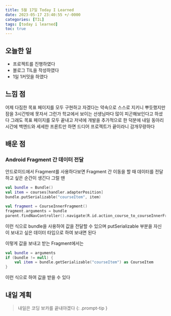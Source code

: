 ```yaml
---
title: 5월 17일 Today I Learned
date: 2023-05-17 23:40:55 +/-0000
categories: [TIL]
tags: [today i learned]
toc: true
---
```


## 오늘한 일

* 프로젝트를 진행하였다
* 블로그 TIL을 작성하였다
* 1일 1커밋을 하였다

## 느낌 점

어제 다짐한 목표 페이지를 모두 구현하고 자겠다는 약속으로 스스로 지키니 뿌듯했지만 잠을 3시간밖에 못자서 그런가 학교에서 보이는 선생님마다 많이 피곤해보인다고 하셨다 그래도 목표 페이지를 모두 끝내고 저녁에 개발을 추가적으로 한 덕분에 내일 동아리 시간에 백엔드와 세세한 프론트만 하면 드디어 프로젝트가 끝이라니 감개무량하다

## 배운 점

### Android Fragment 간 데이터 전달

안드로이드에서 Fragment를 사용하다보면 Fragment 간 이동을 할 때 데이터를 전달하고 싶은 순간이 생긴다 그럴 땐

~~~kotlin
val bundle = Bundle()
val item = courses[handler.adapterPosition]
bundle.putSerializable("courseItem", item)

val fragment = CourseInnerFragment()
fragment.arguments = bundle
parent.findNavController().navigate(R.id.action_course_to_courseInnerFragment, bundle)
~~~

이런 식으로 bundle을 사용하여 값을 전달할 수 있으며 putSerializable 부분을 자신이 보내고 싶은 데이터 타입으로 하여 보내면 된다

이렇게 값을 보내고 받는 Fragment에서는 

~~~kotlin
val bundle = arguments
if (bundle != null) {
    val item = bundle.getSerializable("courseItem") as CourseItem
}
~~~

이런 식으로 하여 값을 받을 수 있다

## 내일 계획

> 내일은 코딩 보카를 끝내야겠다
{: .prompt-tip }